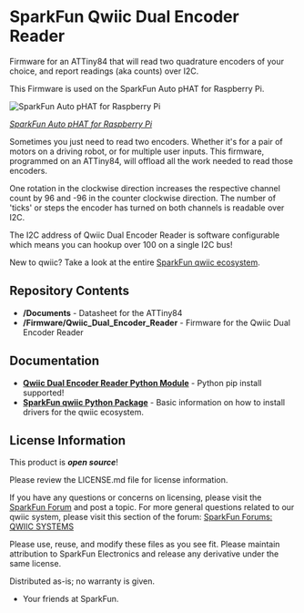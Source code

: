 SparkFun Qwiic Dual Encoder Reader
===========================================================

Firmware for an ATTiny84 that will read two quadrature encoders of your choice, and report readings (aka counts) over I2C.

This Firmware is used on the SparkFun Auto pHAT for Raspberry Pi.

![SparkFun Auto pHAT for Raspberry Pi](https://cdn.sparkfun.com//assets/parts/1/5/0/3/5/16328-SparkFun_Auto_pHAT_for_Raspberry_Pi-01.jpg)

[*SparkFun Auto pHAT for Raspberry Pi*](https://www.sparkfun.com/products/16328)


Sometimes you just need to read two encoders. Whether it's for a pair of motors on a driving robot, or for multiple user inputs. This firmware, programmed on an ATTiny84, will offload all the work needed to read those encoders. 

One rotation in the clockwise direction increases the respective channel count by 96 and -96 in the counter clockwise direction. The number of 'ticks' or steps the encoder has turned on both channels is readable over I2C. 

The I2C address of Qwiic Dual Encoder Reader is software configurable which means you can hookup over 100 on a single I2C bus!

New to qwiic? Take a look at the entire [SparkFun qwiic ecosystem](https://www.sparkfun.com/qwiic).


Repository Contents
-------------------

* **/Documents** - Datasheet for the ATTiny84
* **/Firmware/Qwiic_Dual_Encoder_Reader** - Firmware for the Qwiic Dual Encoder Reader

Documentation
--------------
* **[Qwiic Dual Encoder Reader Python Module](https://github.com/sparkfun/Qwiic_Dual_Encoder_Reader_Py)** - Python pip install supported!
* **[SparkFun qwiic Python Package](https://github.com/sparkfun/Qwiic_Py)** - Basic information on how to install drivers for the qwiic ecosystem.

License Information
-------------------

This product is _**open source**_! 

Please review the LICENSE.md file for license information. 

If you have any questions or concerns on licensing, please visit the [SparkFun Forum](https://forum.sparkfun.com/index.php) and post a topic. For more general questions related to our qwiic system, please visit this section of the forum: [SparkFun Forums: QWIIC SYSTEMS](https://forum.sparkfun.com/viewforum.php?f=105)

Please use, reuse, and modify these files as you see fit. Please maintain attribution to SparkFun Electronics and release any derivative under the same license.

Distributed as-is; no warranty is given.
- Your friends at SparkFun.
